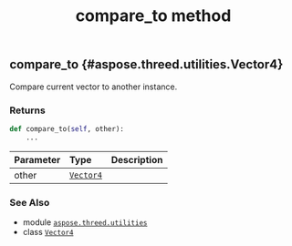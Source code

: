 ﻿---
title: compare_to method
second_title: Aspose.3D for Python via .NET API References
description: 
type: docs
weight: 20
url: /aspose.threed.utilities/vector4/compare_to/
is_root: false
---

## compare_to {#aspose.threed.utilities.Vector4}

Compare current vector to another instance.


### Returns 





```python
def compare_to(self, other):
    ...
```


| Parameter | Type | Description |
| :- | :- | :- |
| other | [`Vector4`](/3d/python-net/aspose.threed.utilities/vector4) |  |



### See Also
* module [`aspose.threed.utilities`](../../)
* class [`Vector4`](/3d/python-net/aspose.threed.utilities/vector4)
